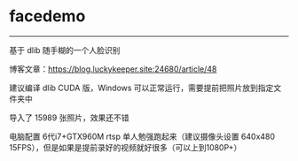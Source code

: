 # facedemo

------

基于 dlib 随手糊的一个人脸识别

博客文章：https://blog.luckykeeper.site:24680/article/48

建议编译 dlib CUDA 版，Windows 可以正常运行，需要提前把照片放到指定文件夹中

导入了 15989 张照片，效果还不错

电脑配置 6代i7+GTX960M rtsp 单人勉强跑起来（建议摄像头设置 640x480 15FPS），但是如果是提前录好的视频就好很多（可以上到1080P+）
